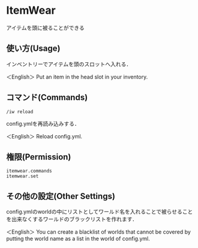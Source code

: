 # ItemWear
アイテムを頭に被ることができる


## 使い方(Usage)
インベントリーでアイテムを頭のスロットへ入れる．


＜English＞
Put an item in the head slot in your inventory.


## コマンド(Commands)
```
/iw reload
```
config.ymlを再読み込みする．


＜English＞
Reload config.yml.

## 権限(Permission)
```
itemwear.commands
itemwear.set
```

## その他の設定(Other Settings)
config.ymlのworldの中にリストとしてワールド名を入れることで被らせることを出来なくするワールドのブラックリストを作れます．


＜English＞
You can create a blacklist of worlds that cannot be covered by putting the world name as a list in the world of config.yml.
